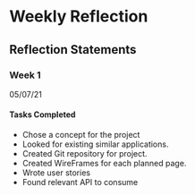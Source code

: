 <h1>Weekly Reflection</h1>

<h2>Reflection Statements</h2>


<h3>Week 1</h3>

<p>05/07/21</p>

<h4>Tasks Completed</h4>
<ul>
<li>Chose a concept for the project</li>
<li>Looked for existing similar applications.</li>
<li>Created Git repository for project.</li>
<li>Created WireFrames for each planned page.</li>
<li>Wrote user stories</li>
<li>Found relevant API to consume</li>
</ul>

<p>
    
</p>
